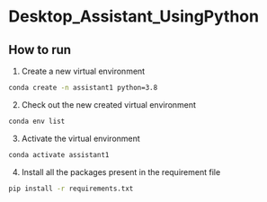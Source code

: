 # Desktop_Assistant_UsingPython

## How to run

1. Create a new virtual environment
```bash
conda create -n assistant1 python=3.8
```
2. Check out the new created virtual environment
```bash
conda env list
```
3. Activate the virtual environment

```bash
conda activate assistant1
```
4. Install all the packages present in the requirement file

```bash
pip install -r requirements.txt
````

